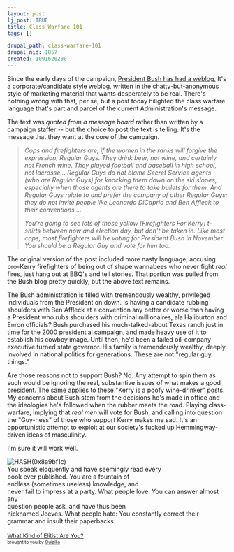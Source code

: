 ```yaml
--- 
layout: post
lj_post: TRUE
title: Class Warfare 101
tags: []

drupal_path: class-warfare-101
drupal_nid: 1857
created: 1091620200
---
```

Since the early days of the campaign, <a href="http://www.georgewbush.com/blog/archives/week_2004_08_01.html#001385">President Bush has had a weblog.</a> It's a corporate/candidate style weblog, written in the chatty-but-anonymous style of marketing material that wants desperately to be real. There's nothing wrong with that, per se, but a post today hilighted the class warfare language that's part and parcel of the current Administration's message.

The text was <i>quoted from a message board</i> rather than written by a campaign staffer -- but the choice to post the text is telling. It's the message that they want at the core of the campaign.

<i><blockquote>Cops and firefighters are, if the women in the ranks will forgive the expression, Regular Guys. They drink beer, not wine, and certainly not French wine. They played football and baseball in high school, not lacrosse... Regular Guys do not blame Secret Service agents (who are Regular Guys) for knocking them down on the ski slopes, especially when those agents are there to take bullets for them. And Regular Guys relate to and prefer the company of other Regular Guys; they do not invite people like Leonardo DiCaprio and Ben Affleck to their conventions....

You're going to see lots of those yellow [Firefighters For Kerry] t-shirts between now and election day, but don't be taken in. Like most cops, most firefighters will be voting for President Bush in November. You should be a Regular Guy and vote for him too.</blockquote></i> 

The original version of the post included more nasty language, accusing pro-Kerry firefighters of being out of shape wannabees who never fight <i>real</i> fires, just hang out at BBQ's and tell stories. That portion was pulled from the Bush blog pretty quickly, but the above text remains.

The Bush administration is filled with tremendously wealthy, privileged individuals from the President on down. Is having a candidate  rubbing shoulders with Ben Affleck at a convention any better or worse than having a President who rubs shoulders with criminal millionaires, ala Haliburton and Enron officials? Bush purchased his much-talked-about Texas ranch just in time for the 2000 presidential campaign, and made heavy use of it to establish his cowboy image. Until then, he'd been a failed oil-company executive turned state governor. His family is tremendously wealthy, deeply involved in national politics for generations. These are not "regular guy things." 

Are those reasons not to support Bush? No. Any attempt to spin them as such would be ignoring the real, substantive issues of what makes a good president. The same applies to these "Kerry is a poofy wine-drinker" posts. My concerns about Bush stem from the decisions he's made in office and the ideologies he's followed when the rubber meets the road. Playing class-warfare, implying that <i>real men</i> will vote for Bush, and calling into question the "Guy-ness" of those who support Kerry makes me sad. It's an opportunistic attempt to exploit at our society's fucked up Hemmingway-driven ideas of masculinity.

I'm sure it will work well.

<lj-cut text="In happier news, yay for quizzes."><img src="http://images.quizilla.com/T/thebecca/1089623070_cturesbook.jpg" border="0" alt="HASH(0x8a9bf1c)"><br>You speak eloquently and have seemingly read every<br>book ever published. You are a fountain of<br>endless (sometimes useless) knowledge, and<br>never fail to impress at a party.
What people love: You can answer almost any<br>question people ask, and have thus been<br>nicknamed Jeeves.
What people hate: You constantly correct their<br>grammar and insult their paperbacks.
<br><br><a href="http://quizilla.com/users/thebecca/quizzes/What%20Kind%20of%20Elitist%20Are%20You%3F/"> <font size="-1">What Kind of Elitist Are You?</font></a><BR> <font size="-3">brought to you by <a href="http://quizilla.com">Quizilla</a></font>
